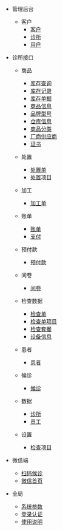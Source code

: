 - 管理后台
    - 客户
        - [客户](/管理/客户.md)
        - [诊所](/管理/诊所.md)
        - [用户](/管理/用户.md)
- 诊所接口      
    - 商品
      - [库存查询](/诊所/商品/库存查询.md)
      - [库存记录](/诊所/商品/库存记录.md)
      - [库存单据](/诊所/商品/库存单据.md)
      - [商品信息](/诊所/商品/商品信息.md)
      - [品牌型号](/诊所/商品/品牌型号.md)
      - [仓库信息](/诊所/商品/仓库信息.md)
      - [商品分类](/诊所/商品/商品分类.md)
      - [厂商供应商](/诊所/商品/厂商供应商.md)
      - [证书](/诊所/商品/证书.md)

    - 处置
      - [处置单](/诊所/处置/处置单.md)
      - [处置项目](/诊所/处置/处置项目.md)
      
    - 加工
      - [加工单](/诊所/加工/加工单.md)

    - 账单
      - [账单](/诊所/账单/账单.md)
      - [支付](/诊所/账单/支付.md)

    - 预付款
      - [预付款](/诊所/预付款/预付款.md)
      
    - 问卷
        - [问卷](/诊所/问卷/问卷.md)

    - 检查数据
        - [检查单](/诊所/检查/检查单.md)
        - [检查单项目](/诊所/检查/检查单项目.md)
        - [检查套餐](/诊所/检查/检查套餐.md)        
        - [设备信息](/诊所/检查/设备信息.md)
    - 患者
        - [患者](/诊所/患者/患者.md)
    - 候诊
        - [候诊](/诊所/候诊/候诊.md)
        
    - 数据
      - [诊所](/诊所/数据/诊所.md)
      - [员工](/诊所/员工/员工.md)
      
    - 设置
      - [检查项目](/诊所/设置/检查项目.md)

- 微信端
    - [扫码候诊](/微信/扫码候诊.md)
    - [微信首页](/微信/微信首页.md)
    
- 全局
    - [系统参数](/全局/系统参数.md)
    - [登录认证](/全局/登录认证.md)
    - [使用说明](/全局/使用说明.md)

